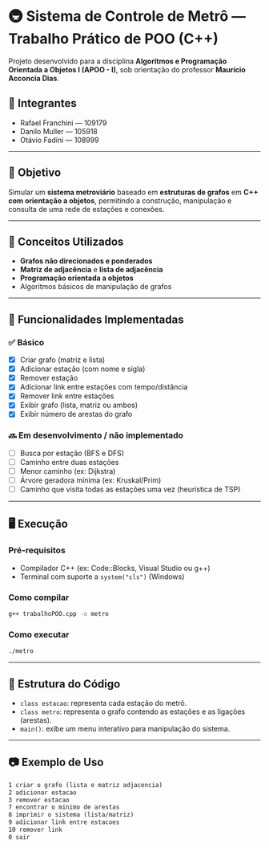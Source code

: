 # 🚇 Sistema de Controle de Metrô — Trabalho Prático de POO (C++)

Projeto desenvolvido para a disciplina **Algoritmos e Programação Orientada a Objetos I (APOO - I)**, sob orientação do professor **Maurício Acconcia Dias**.

## 👥 Integrantes

- Rafael Franchini — 109179  
- Danilo Muller — 105918  
- Otávio Fadini — 108999  

---

## 📌 Objetivo

Simular um **sistema metroviário** baseado em **estruturas de grafos** em **C++ com orientação a objetos**, permitindo a construção, manipulação e consulta de uma rede de estações e conexões.

---

## 🧠 Conceitos Utilizados

- **Grafos não direcionados e ponderados**
- **Matriz de adjacência** e **lista de adjacência**
- **Programação orientada a objetos**
- Algoritmos básicos de manipulação de grafos

---

## 🧰 Funcionalidades Implementadas

### ✅ Básico

- [x] Criar grafo (matriz e lista)
- [x] Adicionar estação (com nome e sigla)
- [x] Remover estação
- [x] Adicionar link entre estações com tempo/distância
- [x] Remover link entre estações
- [x] Exibir grafo (lista, matriz ou ambos)
- [x] Exibir número de arestas do grafo

### 🔜 Em desenvolvimento / não implementado

- [ ] Busca por estação (BFS e DFS)
- [ ] Caminho entre duas estações
- [ ] Menor caminho (ex: Dijkstra)
- [ ] Árvore geradora mínima (ex: Kruskal/Prim)
- [ ] Caminho que visita todas as estações uma vez (heurística de TSP)

---

## 🖥️ Execução

### Pré-requisitos

- Compilador C++ (ex: Code::Blocks, Visual Studio ou g++)
- Terminal com suporte a `system("cls")` (Windows)

### Como compilar

```bash
g++ trabalhoPOO.cpp -o metro
```

### Como executar

```bash
./metro
```

---

## 📄 Estrutura do Código

- `class estacao`: representa cada estação do metrô.
- `class metro`: representa o grafo contendo as estações e as ligações (arestas).
- `main()`: exibe um menu interativo para manipulação do sistema.

---

## 📷 Exemplo de Uso

```txt
1 criar o grafo (lista e matriz adjacencia)
2 adicionar estacao
3 remover estacao
7 encontrar o minimo de arestas
8 imprimir o sistema (lista/matriz)
9 adicionar link entre estacoes
10 remover link
0 sair
```




